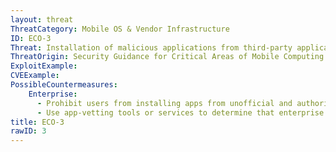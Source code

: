 ```yaml
---
layout: threat
ThreatCategory: Mobile OS & Vendor Infrastructure
ID: ECO-3
Threat: Installation of malicious applications from third-party application stores that may have insufficient security practices for reviewing apps or ensuring the integrity of app package files
ThreatOrigin: Security Guidance for Critical Areas of Mobile Computing [^196]
ExploitExample:
CVEExample:
PossibleCountermeasures:
    Enterprise:
      - Prohibit users from installing apps from unofficial and authorized app stores.
      - Use app-vetting tools or services to determine that enterprise apps appear free from malicious behaviors or vulnerabilities prior to authorizing their use.
title: ECO-3
rawID: 3
---
```

